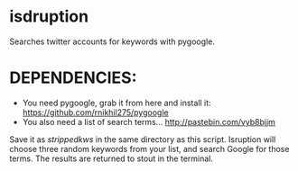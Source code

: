 # isdruption
Searches twitter accounts for keywords with pygoogle.

# DEPENDENCIES:
* You need pygoogle, grab it from here and install it:
https://github.com/rnikhil275/pygoogle
* You also need a list of search terms...
http://pastebin.com/vyb8bjjm

Save it as *strippedkws* in the same directory as this script. Isruption will choose three random keywords from your list, and search Google for those terms. The results are returned to stout in the terminal.
